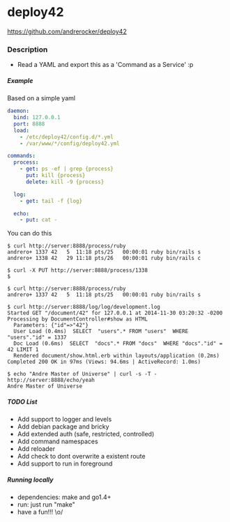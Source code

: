 deploy42
=========

https://github.com/andrerocker/deploy42

### Description

- Read a YAML and export this as a 'Command as a Service' :p


##### Example

Based on a simple yaml
```yaml
daemon:
  bind: 127.0.0.1
  port: 8888
  load:
    - /etc/deploy42/config.d/*.yml
    - /var/www/*/config/deploy42.yml

commands:
  process:
    - get: ps -ef | grep {process}
      put: kill {process}
      delete: kill -9 {process}

  log:
    - get: tail -f {log}

  echo:
    - put: cat -

```

You can do this
```console
$ curl http://server:8888/process/ruby
andrero+ 1337 42   5  11:18 pts/25   00:00:01 ruby bin/rails s
andrero+ 1338 42   29 11:18 pts/26   00:00:01 ruby bin/rails c

$ curl -X PUT http://server:8888/process/1338
$

$ curl http://server:8888/process/ruby
andrero+ 1337 42   5  11:18 pts/25   00:00:01 ruby bin/rails s
```

```console
$ curl http://server:8888/log/log/development.log
Started GET "/document/42" for 127.0.0.1 at 2014-11-30 03:20:32 -0200
Processing by DocumentController#show as HTML
  Parameters: {"id"=>"42"}
  User Load (0.4ms)  SELECT  "users".* FROM "users"  WHERE "users"."id" = 1337
  Doc Load (0.6ms)  SELECT  "docs".* FROM "docs"  WHERE "docs"."id" = 42 LIMIT 1
  Rendered document/show.html.erb within layouts/application (0.2ms)
Completed 200 OK in 97ms (Views: 94.6ms | ActiveRecord: 1.0ms)
```

```console
$ echo "Andre Master of Universe" | curl -s -T - http://server:8888/echo/yeah
Andre Master of Universe
```

##### TODO List

- Add support to logger and levels
- Add debian package and bricky
- Add extended auth (safe, restricted, controlled)
- Add command namespaces
- Add reloader
- Add check to dont overwrite a existent route
- Add support to run in foreground

##### Running locally

- dependencies: make and go1.4+
- run: just run "make"
- have a fun!!! \o/
